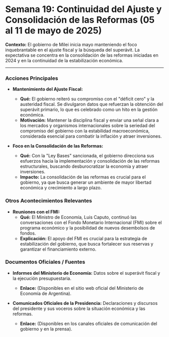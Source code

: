 # Semana 19: Continuidad del Ajuste y Consolidación de las Reformas (05 al 11 de mayo de 2025)

**Contexto:** El gobierno de Milei inicia mayo manteniendo el foco inquebrantable en el ajuste fiscal y la búsqueda del superávit. La expectativa se concentra en la consolidación de las reformas iniciadas en 2024 y en la continuidad de la estabilización económica.

---

### Acciones Principales

*   **Mantenimiento del Ajuste Fiscal:**
    *   **Qué:** El gobierno reiteró su compromiso con el "déficit cero" y la austeridad fiscal. Se divulgaron datos que refuerzan la obtención del superávit primario, lo que es celebrado como un hito en la gestión económica.
    *   **Motivación:** Mantener la disciplina fiscal y enviar una señal clara a los mercados y organismos internacionales sobre la seriedad del compromiso del gobierno con la estabilidad macroeconómica, considerada esencial para combatir la inflación y atraer inversiones.

*   **Foco en la Consolidación de las Reformas:**
    *   **Qué:** Con la "Ley Bases" sancionada, el gobierno direcciona sus esfuerzos hacia la implementación y consolidación de las reformas estructurales, buscando desburocratizar la economía y atraer inversiones.
    *   **Impacto:** La consolidación de las reformas es crucial para el gobierno, ya que busca generar un ambiente de mayor libertad económica y crecimiento a largo plazo.

### Otros Acontecimientos Relevantes

*   **Reuniones con el FMI:**
    *   **Qué:** El Ministro de Economía, Luis Caputo, continuó las conversaciones con el Fondo Monetario Internacional (FMI) sobre el programa económico y la posibilidad de nuevos desembolsos de fondos.
    *   **Explicación:** El apoyo del FMI es crucial para la estrategia de estabilización del gobierno, que busca fortalecer sus reservas y garantizar el financiamiento externo.

### Documentos Oficiales / Fuentes

*   **Informes del Ministerio de Economía:** Datos sobre el superávit fiscal y la ejecución presupuestaria.
    *   **Enlace:** (Disponibles en el sitio web oficial del Ministerio de Economía de Argentina).

*   **Comunicados Oficiales de la Presidencia:** Declaraciones y discursos del presidente y sus voceros sobre la situación económica y las reformas.
    *   **Enlace:** (Disponibles en los canales oficiales de comunicación del gobierno y en la prensa).

